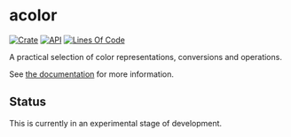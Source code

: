 # acolor

[![Crate](https://img.shields.io/crates/v/acolor.svg)](https://crates.io/crates/acolor)
[![API](https://docs.rs/acolor/badge.svg)](https://docs.rs/acolor/)
[![Lines Of Code](https://tokei.rs/b1/github/andamira/acolor?category=code)](https://github.com/andamira/acolor)

A practical selection of color representations, conversions and operations.

See [the documentation](https://docs.rs/acolor/) for more information.

## Status

This is currently in an experimental stage of development.
